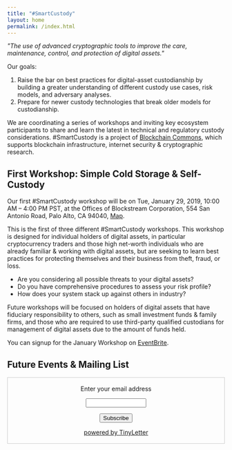 ```yaml
---
title: "#SmartCustody"
layout: home
permalink: /index.html
---
```


*"The use of advanced cryptographic tools to improve the care, maintenance, control, and protection of digital assets."*

Our goals:

1. Raise the bar on best practices for digital-asset custodianship by building a greater understanding of different custody use cases, risk models, and adversary analyses.
2. Prepare for newer custody technologies that break older models for custodianship.

We are coordinating a series of workshops and inviting key ecosystem participants to share and learn the latest in technical and regulatory custody considerations. #SmartCustody is a project of [Blockchain Commons](https://www.BlockchainCommons.com), which supports blockchain infrastructure, internet security & cryptographic research.

## First Workshop: Simple Cold Storage & Self-Custody

Our first #SmartCustody workshop will be on Tue, January 29, 2019, 10:00 AM – 4:00 PM PST, at the Offices of Blockstream Corporation, 554 San Antonio Road, Palo Alto, CA 94040, [Map](https://www.eventbrite.com/e/smartcustody-simple-cold-storage-self-custody-workshop-tickets-54426618481#map-target).

This is the first of three different #SmartCustody workshops. This workshop is designed for individual holders of digital assets, in particular cryptocurrency traders and those high net-worth individuals who are already familiar & working with digital assets, but are seeking to learn best practices for protecting themselves and their business from theft, fraud, or loss.

- Are you considering all possible threats to your digital assets?
- Do you have comprehensive procedures to assess your risk profile?
- How does your system stack up against others in industry?

Future workshops will be focused on holders of digital assets that have fiduciary responsibility to others, such as small investment funds & family firms, and those who are required to use third-party qualified custodians for management of digital assets due to the amount of funds held.

You can signup for the January Workshop on [EventBrite](https://www.eventbrite.com/e/smartcustody-simple-cold-storage-self-custody-workshop-tickets-54426618481).

## Future Events & Mailing List

<form style="border:1px solid #ccc;padding:3px;text-align:center;" action="https://tinyletter.com/SmartCustody" method="post" target="popupwindow" onsubmit="window.open('https://tinyletter.com/SmartCustody', 'popupwindow', 'scrollbars=yes,width=800,height=600');return true"><p><label for="tlemail">Enter your email address</label></p><p><input type="text" style="width:140px" name="email" id="tlemail" /></p><input type="hidden" value="1" name="embed"/><input type="submit" value="Subscribe" /><p><a href="https://tinyletter.com" target="_blank">powered by TinyLetter</a></p></form>
